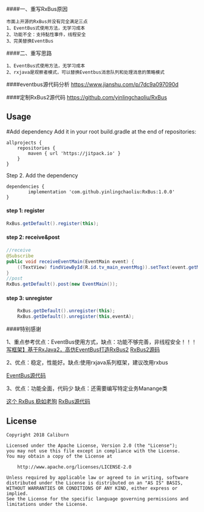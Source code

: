 
####一、重写RxBus原因
```
市面上开源的RxBus并没有完全满足三点
1、EventBus式使用方法，无学习成本
2、功能不全：支持黏性事件，线程安全
3、完美替换EventBus
```

####二、重写思路
```
1、EventBus式使用方法，无学习成本
2、rxjava是观察者模式，可以替换Eventbus消息队列和处理消息的策略模式
```

####eventbus源代码分析
https://www.jianshu.com/p/7dc9a097090d

####定制RxBus2源代码
https://github.com/yinlingchaoliu/RxBus

## Usage
#Add dependency
Add it in your root build.gradle at the end of repositories:
```
allprojects {
	repositories {
		maven { url 'https://jitpack.io' }
	}
}
```
Step 2. Add the dependency
```
dependencies {
        implementation 'com.github.yinlingchaoliu:RxBus:1.0.0'
}
```

#### step 1: register
```java
RxBus.getDefault().register(this);
```

#### step 2: receive&post
```java
//receive
@Subscribe
public void receiveEventMain(EventMain event) {
    ((TextView) findViewById(R.id.tv_main_eventMsg)).setText(event.getMsg());
}
//post
RxBus.getDefault().post(new EventMain());
```
#### step 3: unregister
```java
    RxBus.getDefault().unregister(this);
    RxBus.getDefault().unregister(this,eventA);
```

####特别感谢

1、重点参考优点：EventBus使用方式，缺点：功能不够完善，非线程安全！！！
[写框架】基于RxJava2，高仿EventBus打造RxBus2](https://www.jianshu.com/p/1fb3bfa7c427)
[RxBus2源码](https://github.com/KingJA/RxBus2)

2、优点：稳定，性能好。缺点:使用rxjava系列框架，建议改用rxbus

[EventBus源代码](https://github.com/greenrobot/EventBus)

3、优点：功能全面，代码少   缺点：还需要编写特定业务Manange类

[这个 RxBus 稳如老狗](https://blankj.com/2018/05/09/awesome-rxbus/)
[RxBus源代码](https://github.com/Blankj/RxBus)


## License

    Copyright 2018 Caliburn

    Licensed under the Apache License, Version 2.0 (the "License");
    you may not use this file except in compliance with the License.
    You may obtain a copy of the License at

        http://www.apache.org/licenses/LICENSE-2.0

    Unless required by applicable law or agreed to in writing, software
    distributed under the License is distributed on an "AS IS" BASIS,
    WITHOUT WARRANTIES OR CONDITIONS OF ANY KIND, either express or implied.
    See the License for the specific language governing permissions and
    limitations under the License.
